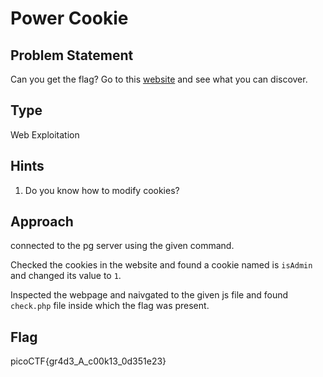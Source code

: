 # Power Cookie

## Problem Statement

Can you get the flag?
Go to this [website](http://saturn.picoctf.net:61304/) and see what you can discover.

## Type

Web Exploitation

## Hints

1. Do you know how to modify cookies?

## Approach

connected to the pg server using the given command.

Checked the cookies in the website and found a cookie named is `isAdmin` and changed its value to `1`.

Inspected the webpage and naivgated to the given js file and found `check.php` file inside which the flag was present.


## Flag

picoCTF{gr4d3_A_c00k13_0d351e23}